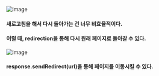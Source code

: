 ![image](https://github.com/user-attachments/assets/e0d7542f-395c-4fe1-a166-d9c282b613d8)

#### 새로고침을 해서 다시 돌아가는 건 너무 비효율적이다.
#### 이럴 때, redirection을 통해 다시 원래 페이지로 돌아갈 수 있다.

![image](https://github.com/user-attachments/assets/f44544ad-21af-41d4-83f5-5960701b402c)

#### response.sendRedirect(url)을 통해 페이지를 이동시킬 수 있다.
